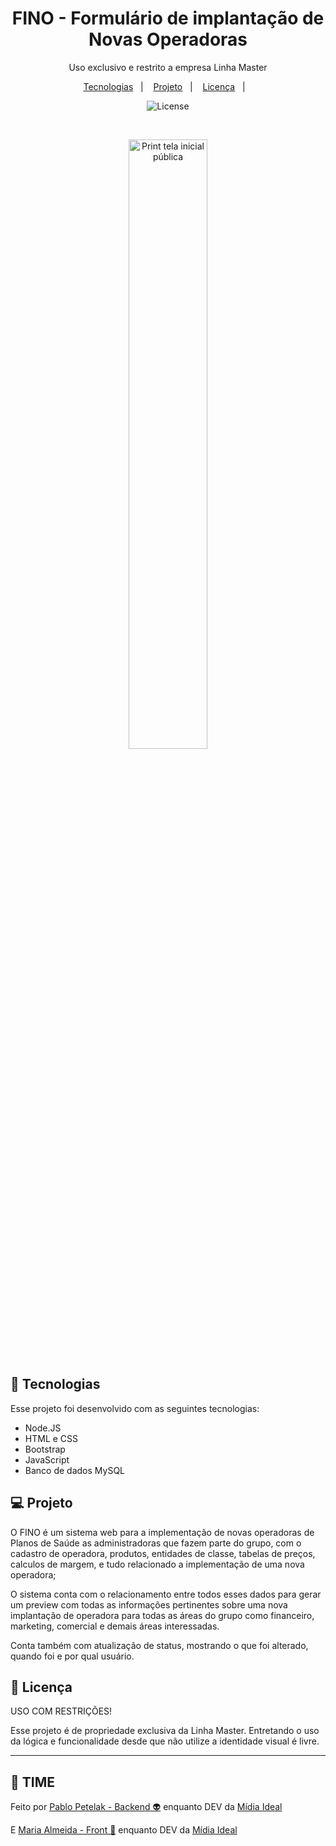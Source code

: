 <h1 align="center"> FINO - Formulário de implantação de Novas Operadoras </h1>

<p align="center">
Uso exclusivo e restrito a empresa Linha Master <br/>

<p align="center">
  <a href="#-tecnologias">Tecnologias</a>&nbsp;&nbsp;&nbsp;|&nbsp;&nbsp;&nbsp;
  <a href="#-projeto">Projeto</a>&nbsp;&nbsp;&nbsp;|&nbsp;&nbsp;&nbsp;
  <a href="#memo-licença">Licença</a>&nbsp;&nbsp;&nbsp;|&nbsp;&nbsp;&nbsp;
</p>

<p align="center">
  <img alt="License" src="https://img.shields.io/badge/LICENÇA-USO COM RESTRIÇÕES-yellow">
</p>

<br>

<p align="center">
  <img alt="Print tela inicial pública" src=".github/preview.png" width="50%">
</p>

## 🚀 Tecnologias

Esse projeto foi desenvolvido com as seguintes tecnologias:

- Node.JS
- HTML e CSS
- Bootstrap
- JavaScript
- Banco de dados MySQL


## 💻 Projeto

O FINO é um sistema web para a implementação de novas operadoras de Planos de Saúde as administradoras que fazem parte do grupo, com o cadastro de operadora, produtos, entidades de classe, tabelas de preços, calculos de margem, 
e tudo relacionado a implementação de uma nova operadora;

O sistema conta com o relacionamento entre todos esses dados para gerar um preview com todas as informações pertinentes sobre uma nova implantação de operadora para todas as áreas do grupo como financeiro, marketing, comercial e demais áreas interessadas.

Conta também com atualização de status, mostrando o que foi alterado, quando foi e por qual usuário.


## 📝 Licença

USO COM RESTRIÇÕES!

Esse projeto é de propriedade exclusiva da Linha Master.
Entretando o uso da lógica e funcionalidade desde que não utilize a identidade visual é livre.

---

## 🤝 TIME

Feito por [Pablo Petelak - Backend 👽](https://pablopetelak.com) enquanto DEV da [Mídia Ideal](https://midiaideal.com.br) 

E [Maria Almeida - Front 🐀](https://github.com/mariak-fla) enquanto DEV da [Mídia Ideal](https://midiaideal.com.br)

